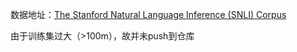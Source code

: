 数据地址：[The Stanford Natural Language Inference (SNLI) Corpus](https://nlp.stanford.edu/projects/snli/)

由于训练集过大（>100m），故并未push到仓库